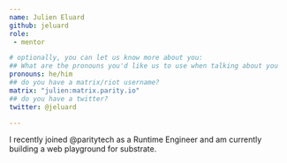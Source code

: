 ```yaml
---
name: Julien Eluard
github: jeluard
role: 
 - mentor

# optionally, you can let us know more about you:
## What are the pronouns you'd like us to use when talking about you
pronouns: he/him
## do you have a matrix/riot username?
matrix: "julien:matrix.parity.io"
## do you have a twitter?
twitter: @jeluard

---
```


I recently joined @paritytech as a Runtime Engineer and am currently building a web playground for substrate. 
